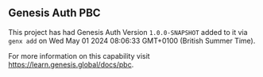 ## Genesis Auth PBC

This project has had Genesis Auth Version `1.0.0-SNAPSHOT` added to it via `genx add` on Wed May 01 2024 08:06:33 GMT+0100 (British Summer Time).

For more information on this capability visit https://learn.genesis.global/docs/pbc.

